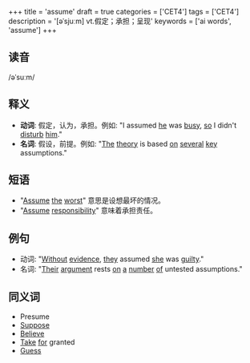 +++
title = 'assume'
draft = true
categories = ['CET4']
tags = ['CET4']
description = '[əˈsjuːm] vt.假定；承担；呈现'
keywords = ['ai words', 'assume']
+++

## 读音
/əˈsuːm/

## 释义
- **动词**: 假定，认为，承担。例如: "I assumed [he](/zh/post/he/) was [busy](/zh/post/busy/), [so](/zh/post/so/) I didn't [disturb](/zh/post/disturb/) [him](/zh/post/him/)."
- **名词**: 假设，前提。例如: "[The](/zh/post/the/) [theory](/zh/post/theory/) is based [on](/zh/post/on/) [several](/zh/post/several/) [key](/zh/post/key/) assumptions."

## 短语
- "[Assume](/zh/post/assume/) [the](/zh/post/the/) [worst](/zh/post/worst/)" 意思是设想最坏的情况。
- "[Assume](/zh/post/assume/) [responsibility](/zh/post/responsibility/)" 意味着承担责任。

## 例句
- 动词: "[Without](/zh/post/without/) [evidence](/zh/post/evidence/), [they](/zh/post/they/) assumed [she](/zh/post/she/) was [guilty](/zh/post/guilty/)."
- 名词: "[Their](/zh/post/their/) [argument](/zh/post/argument/) rests [on](/zh/post/on/) [a](/zh/post/a/) [number](/zh/post/number/) [of](/zh/post/of/) untested assumptions."

## 同义词
- Presume
- [Suppose](/zh/post/suppose/)
- [Believe](/zh/post/believe/)
- [Take](/zh/post/take/) [for](/zh/post/for/) granted
- [Guess](/zh/post/guess/)

